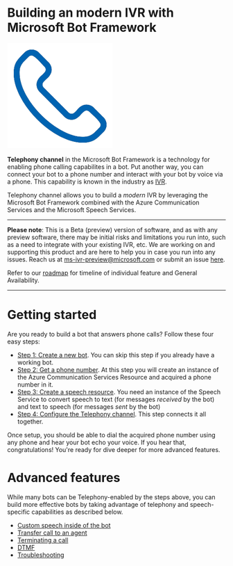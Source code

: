 # Building an modern IVR with Microsoft Bot Framework 

![](images/telephony.png)

**Telephony channel** in the Microsoft Bot Framework is a technology for enabling phone calling capabilites in a bot. Put another way, you can connect your bot to a phone number and interact with your bot by voice via a phone. This capability is known in the industry as [IVR](https://en.wikipedia.org/wiki/Interactive_voice_response).

Telephony channel allows you to build a _modern_ IVR by leveraging the Microsoft Bot Framework combined with the Azure Communication Services and the Microsoft Speech Services. 
 
 ---
__Please note__:  This is a Beta (preview) version of software, and as with any preview software, there may be initial risks and limitations you run into, such as a need to integrate with your existing IVR, etc.  We are working on and supporting this product and are here to help you in case you run into any issues.  Reach us at ms-ivr-preview@microsoft.com or submit an issue [here](https://github.com/microsoft/botframework-ivr/issues).

Refer to our [roadmap](roadmap.md) for timeline of individual feature and General Availability.

---

# Getting started

Are you ready to build a bot that answers phone calls? Follow these four easy steps:

* [Step 1: Create a new bot](CreateBot.md). You can skip this step if you already have a working bot.
* [Step 2: Get a phone number](https://docs.microsoft.com/en-us/azure/communication-services/quickstarts/create-communication-resource). At this step you will create an instance of the Azure Communication Services Resource and acquired a phone number in it.
* [Step 3: Create a speech resource](CreateSpeechResource.md). You need an instance of the Speech Service to convert speech to text (for messages _received_ by the bot) and text to speech (for messages _sent_ by the bot)
* [Step 4: Configure the Telephony channel](EnableTelephony.md). This step connects it all together.

Once setup, you should be able to dial the acquired phone number using any phone and hear your bot echo your voice. If you hear that, congratulations! You're ready for dive deeper for more advanced features.

# Advanced features

While many bots can be Telephony-enabled by the steps above, you can build more effective bots by taking advantage of telephony and speech-specific capabilities as described below.

* [Custom speech inside of the bot](ProcessSpeechInBotCode.md)
* [Transfer call to an agent](TransferCallOut.md)
* [Terminating a call](TerminateCall.md)
* [DTMF](DTMF.md)
* [Troubleshooting](TroubleshootingTelephonyBot.md)

<!-- backup

* [Step 2: Provision a new phone number for your bot in Azure Communication Services](https://docs.microsoft.com/en-us/azure/communication-services/quickstarts/telephony-sms/get-phone-number) 


-->